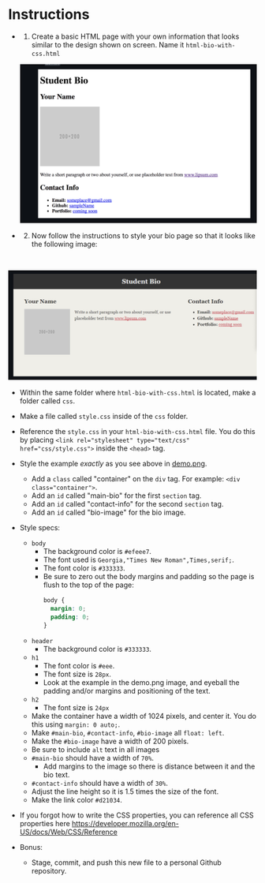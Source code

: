 # Instructions

* 1. Create a basic HTML page with your own information that looks similar to the design shown on screen.
Name it `html-bio-with-css.html`

  ![Make it look like this](./../../images/demo1.png)

* 2. Now follow the instructions to style your bio page so that it looks like the following image:
<br >

![](./../../images/demo2.png)  


* Within the same folder where `html-bio-with-css.html` is located, make a folder called `css`.
* Make a file called `style.css` inside of the `css` folder.
* Reference the `style.css` in your `html-bio-with-css.html` file. You do this by placing `<link rel="stylesheet" type="text/css" href="css/style.css">` inside the `<head>` tag.
* Style the example *exactly* as you see above in [demo.png](./demo2.png).
  * Add a `class` called "container" on the `div` tag. For example: `<div class="container">`.
  * Add an `id` called "main-bio" for the first `section` tag.
  * Add an `id` called "contact-info" for the second `section` tag.
  * Add an `id` called "bio-image" for the bio image.
* Style specs:

  * `body`
    * The background color is `#efeee7`.
    * The font used is `Georgia,"Times New Roman",Times,serif;`.
    * The font color is `#333333`.
    * Be sure to zero out the body margins and padding so the page is flush to the top of the page:
      ```css
      body {
        margin: 0;
        padding: 0;
      }
      ```
  * `header`
    * The background color is `#333333`.
  * `h1`
    * The font color is `#eee`.
    * The font size is `28px`.
    * Look at the example in the demo.png image, and eyeball the padding and/or margins and positioning of the text.
  * `h2`
    * The font size is `24px`
  * Make the container have a width of 1024 pixels, and center it. You do this using `margin: 0 auto;`.
  * Make `#main-bio`, `#contact-info`, `#bio-image` all `float: left`.
  * Make the `#bio-image` have a width of 200 pixels.
  * Be sure to include `alt` text in all images
  * `#main-bio` should have a width of `70%`.
    * Add margins to the image so there is distance between it and the bio text.
  * `#contact-info` should have a width of `30%`.
  * Adjust the line height so it is 1.5 times the size of the font.
  * Make the link color `#d21034`.

* If you forgot how to write the CSS properties, you can reference all CSS properties here <https://developer.mozilla.org/en-US/docs/Web/CSS/Reference>

* Bonus:

  * Stage, commit, and push this new file to a personal Github repository.
